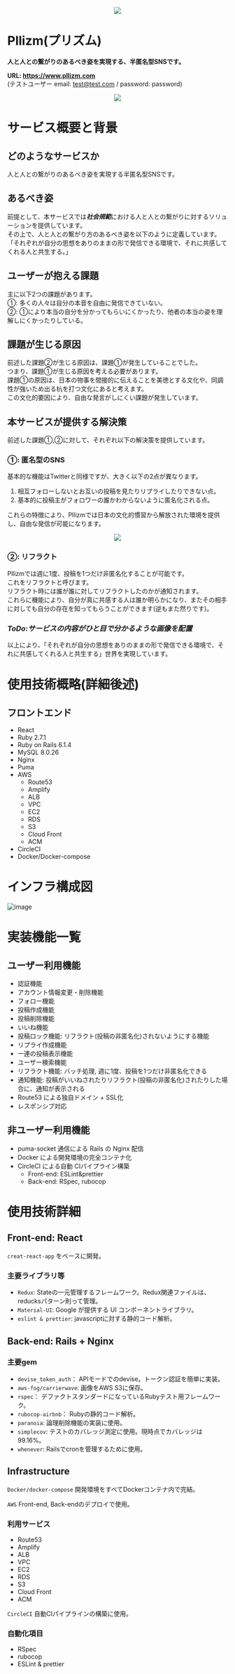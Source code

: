 <p align="center">
  <img src="https://user-images.githubusercontent.com/79041840/143247961-98a92c74-0eb0-4eee-a2bf-558ab563c356.png" />
</p>

# Pllizm(プリズム)
**人と人との繋がりのあるべき姿を実現する、半匿名型SNSです。**  

**URL: https://www.pllizm.com**  
(テストユーザー email: test@test.com / password: password)

<p align="center">
  <img src="https://user-images.githubusercontent.com/79041840/143382156-8240ea9b-80ae-48b2-89b1-b472d53f2aca.png" />
</p>

# サービス概要と背景
## どのようなサービスか
人と人との繋がりのあるべき姿を実現する半匿名型SNSです。　　

## あるべき姿
前提として、本サービスでは***社会規範***における人と人との繋がりに対するソリューションを提供しています。  
その上で、人と人との繋がり方のあるべき姿を以下のように定義しています。  
「それぞれが自分の思想をありのままの形で発信できる環境で、それに共感してくれる人と共生する。」

## ユーザーが抱える課題
主に以下2つの課題があります。  
①: 多くの人々は自分の本音を自由に発信できていない。  
②: ①により本当の自分を分かってもらいにくかったり、他者の本当の姿を理解しにくかったりしている。

## 課題が生じる原因
前述した課題②が生じる原因は、課題①が発生していることでした。  
つまり、課題①が生じる原因を考える必要があります。  
課題①の原因は、日本の物事を間接的に伝えることを美徳とする文化や、同調性が強いため出る杭を打つ文化にあると考えます。  
この文化的要因により、自由な発言がしにくい課題が発生しています。

## 本サービスが提供する解決策
前述した課題①,②に対して、それぞれ以下の解決策を提供しています。  
### ①: 匿名型のSNS  
基本的な機能はTwitterと同様ですが、大きく以下の2点が異なります。  
1) 相互フォローしないとお互いの投稿を見たりリプライしたりできない点。  
2) 基本的に投稿主がフォロワーの誰かわからないように匿名化される点。  

これらの特徴により、Pllizmでは日本の文化的慣習から解放された環境を提供し、自由な発信が可能になります。  
<p align="center">
  <img src="https://user-images.githubusercontent.com/79041840/143383325-0cb5ef84-22cb-4c00-b2da-a52ff24ef27c.png" />
</p>

### ②: リフラクト  
Pllizmでは週に1度、投稿を1つだけ非匿名化することが可能です。  
これをリフラクトと呼びます。  
リフラクト時には誰が誰に対してリフラクトしたのかが通知されます。  
これらに機能により、自分が真に共感する人は誰か明らかになり、またその相手に対しても自分の存在を知ってもらうことができます(逆もまた然りです)。  
### ***ToDo:サービスの内容がひと目で分かるような画像を配置***

以上により、「それぞれが自分の思想をありのままの形で発信できる環境で、それに共感してくれる人と共生する」世界を実現しています。


# 使用技術概略(詳細後述)
## フロントエンド
- React
- Ruby 2.7.1
- Ruby on Rails 6.1.4
- MySQL 8.0.26
- Nginx
- Puma
- AWS
  - Route53
  - Amplify
  - ALB
  - VPC
  - EC2
  - RDS
  - S3
  - Cloud Front
  - ACM
- CircleCI
- Docker/Docker-compose


# インフラ構成図
![image](https://user-images.githubusercontent.com/79041840/143372739-fa599880-b9f6-42ed-b089-5a2acf9921b2.png)


# 実装機能一覧
## ユーザー利用機能
- 認証機能
- アカウント情報変更・削除機能
- フォロー機能
- 投稿作成機能
- 投稿削除機能
- いいね機能
- 投稿ロック機能: リフラクト(投稿の非匿名化)されないようにする機能
- リプライ作成機能
- 一連の投稿表示機能
- ユーザー検索機能
- リフラクト機能: バッチ処理, 週に1度、投稿を1つだけ非匿名化できる
- 通知機能: 投稿がいいねされたりリフラクト(投稿の非匿名化)されたりした場合に、通知が表示される
- Route53 による独自ドメイン + SSL化
- レスポンシブ対応

## 非ユーザー利用機能
- puma-socket 通信による Rails の Nginx 配信
- Docker による開発環境の完全コンテナ化
- CircleCI による自動 CIパイプライン構築
  - Front-end: ESLint&prettier
  - Back-end: RSpec, rubocop


# 使用技術詳細
## Front-end: React
``creat-react-app`` をベースに開発。
### 主要ライブラリ等
- ``Redux``: Stateの一元管理するフレームワーク。Redux関連ファイルは、reducksパターン則って管理。
- ``Material-UI``: Google が提供する UI コンポーネントライブラリ。
- ``eslint & prettier``: javascriptに対する静的コード解析。

## Back-end: Rails + Nginx
### 主要gem
- ``devise_token_auth``： APIモードでのdevise。トークン認証を簡単に実装。
- ``aws-fog/carrierwave``: 画像をAWS S3に保存。
- ``rspec``： デファクトスタンダードになっているRubyテスト用フレームワーク。
- ``rubocop-airbnb``： Rubyの静的コード解析。
- ``paranoia``: 論理削除機能の実装に使用。
- ``simplecov``: テストのカバレッジ測定に使用。現時点でカバレッジは99.16%。
- ``whenever``: Railsでcronを管理するために使用。

## Infrastructure
``Docker/docker-compose``
開発環境をすべてDockerコンテナ内で完結。  

``AWS``
Front-end, Back-endのデプロイで使用。

### 利用サービス
- Route53
- Amplify
- ALB
- VPC
- EC2
- RDS
- S3
- Cloud Front
- ACM

``CircleCI``
自動CIパイプラインの構築に使用。

### 自動化項目
- RSpec
- rubocop
- ESLint & prettier
